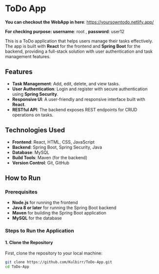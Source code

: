 # ToDo App
**You can checkout the WebApp in here**: https://yoursowntodo.netlify.app/

**For checking purpose:**
**username**: root , **password**: user12

This is a ToDo application that helps users manage their tasks effectively. The app is built with **React** for the frontend and **Spring Boot** for the backend, providing a full-stack solution with user authentication and task management features.

## Features

- **Task Management**: Add, edit, delete, and view tasks.
- **User Authentication**: Login and register with secure authentication using **Spring Security**.
- **Responsive UI**: A user-friendly and responsive interface built with **React**.
- **RESTful API**: The backend exposes REST endpoints for CRUD operations on tasks.

## Technologies Used

- **Frontend**: React, HTML, CSS, JavaScript
- **Backend**: Spring Boot, Spring Security, Java
- **Database**: MySQL
- **Build Tools**: Maven (for the backend)
- **Version Control**: Git, GitHub

## How to Run

### Prerequisites

- **Node.js** for running the frontend
- **Java 8 or later** for running the Spring Boot backend
- **Maven** for building the Spring Boot application
- **MySQL** for the database

### Steps to Run the Application

#### 1. **Clone the Repository**
First, clone the repository to your local machine:

```bash
git clone https://github.com/Kulbirr/ToDo-App.git
cd ToDo-App

